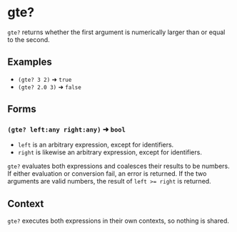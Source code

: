 # gte?

`gte?` returns whether the first argument is numerically larger than or equal to
the second.

## Examples

* `(gte? 3 2)` ➜ `true`
* `(gte? 2.0 3)` ➜ `false`

## Forms

### `(gte? left:any right:any)` ➜ `bool`

* `left` is an arbitrary expression, except for identifiers.
* `right` is likewise an arbitrary expression, except for identifiers.

`gte?` evaluates both expressions and coalesces their results to be numbers. If
either evaluation or conversion fail, an error is returned. If the two arguments
are valid numbers, the result of `left >= right` is returned.

## Context

`gte?` executes both expressions in their own contexts, so nothing is shared.
